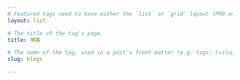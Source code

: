 ```yaml
---
# Featured tags need to have either the `list` or `grid` layout (PRO only).
layout: list

# The title of the tag's page.
title: 博客

# The name of the tag, used in a post's front matter (e.g. tags: [<slug>]).
slug: blogs

---
```

